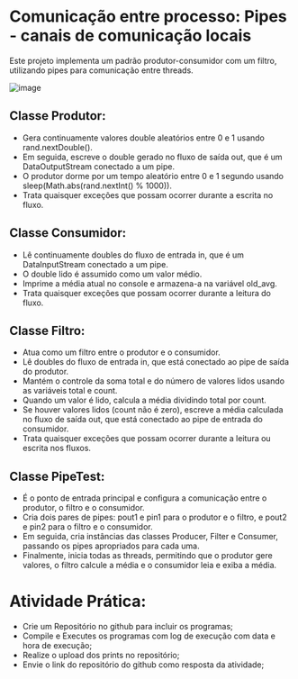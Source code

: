 # Comunicação entre processo: Pipes - canais de comunicação locais

Este projeto implementa um padrão produtor-consumidor com um filtro, utilizando pipes para comunicação entre threads. 

![image](https://github.com/user-attachments/assets/d31ecf2f-2784-4b23-a964-49388a461b08)

## Classe Produtor:
* Gera continuamente valores double aleatórios entre 0 e 1 usando rand.nextDouble().
* Em seguida, escreve o double gerado no fluxo de saída out, que é um DataOutputStream conectado a um pipe.
* O produtor dorme por um tempo aleatório entre 0 e 1 segundo usando sleep(Math.abs(rand.nextInt() % 1000)).
* Trata quaisquer exceções que possam ocorrer durante a escrita no fluxo.

## Classe Consumidor:
* Lê continuamente doubles do fluxo de entrada in, que é um DataInputStream conectado a um pipe.
* O double lido é assumido como um valor médio.
* Imprime a média atual no console e armazena-a na variável old_avg.
* Trata quaisquer exceções que possam ocorrer durante a leitura do fluxo.

## Classe Filtro:
* Atua como um filtro entre o produtor e o consumidor.
* Lê doubles do fluxo de entrada in, que está conectado ao pipe de saída do produtor.
* Mantém o controle da soma total e do número de valores lidos usando as variáveis total e count.
* Quando um valor é lido, calcula a média dividindo total por count.
* Se houver valores lidos (count não é zero), escreve a média calculada no fluxo de saída out, que está conectado ao pipe de entrada do consumidor.
* Trata quaisquer exceções que possam ocorrer durante a leitura ou escrita nos fluxos.

## Classe PipeTest:
* É o ponto de entrada principal e configura a comunicação entre o produtor, o filtro e o consumidor.
* Cria dois pares de pipes: pout1 e pin1 para o produtor e o filtro, e pout2 e pin2 para o filtro e o consumidor.
* Em seguida, cria instâncias das classes Producer, Filter e Consumer, passando os pipes apropriados para cada uma.
* Finalmente, inicia todas as threads, permitindo que o produtor gere valores, o filtro calcule a média e o consumidor leia e exiba a média.

# Atividade Prática:
* Crie um Repositório no github para incluir os programas;
* Compile e Executes os programas com log de execução com data e hora de execução;
* Realize o upload dos prints no repositório;
* Envie o link do repositório do github como resposta da atividade;
